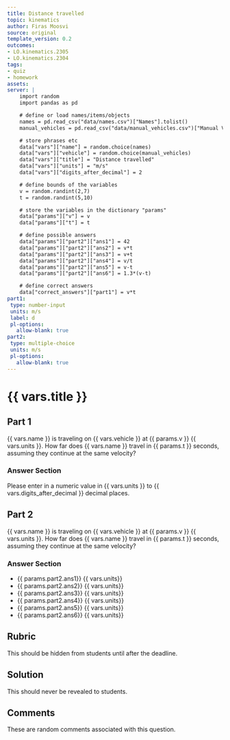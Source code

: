 ```yaml
---
title: Distance travelled
topic: kinematics
author: Firas Moosvi
source: original
template_version: 0.2
outcomes:
- LO.kinematics.2305
- LO.kinematics.2304
tags:
- quiz
- homework
assets:
server: |
    import random
    import pandas as pd

    # define or load names/items/objects
    names = pd.read_csv("data/names.csv")["Names"].tolist()
    manual_vehicles = pd.read_csv("data/manual_vehicles.csv")["Manual Vehicles"].tolist()

    # store phrases etc
    data["vars"]["name"] = random.choice(names)
    data["vars"]["vehicle"] = random.choice(manual_vehicles)
    data["vars"]["title"] = "Distance travelled"
    data["vars"]["units"] = "m/s"
    data["vars"]["digits_after_decimal"] = 2

    # define bounds of the variables
    v = random.randint(2,7)
    t = random.randint(5,10)

    # store the variables in the dictionary "params"
    data["params"]["v"] = v
    data["params"]["t"] = t

    # define possible answers
    data["params"]["part2"]["ans1"] = 42
    data["params"]["part2"]["ans2"] = v*t
    data["params"]["part2"]["ans3"] = v+t
    data["params"]["part2"]["ans4"] = v/t
    data["params"]["part2"]["ans5"] = v-t
    data["params"]["part2"]["ans6"] = 1.3*(v-t)

    # define correct answers
    data["correct_answers"]["part1"] = v*t
part1:
 type: number-input
 units: m/s
 label: d
 pl-options:
   allow-blank: true
part2:
 type: multiple-choice  
 units: m/s
 pl-options:
   allow-blank: true
---
```

# {{ vars.title }}

## Part 1

{{ vars.name }} is traveling on {{ vars.vehicle }} at {{ params.v }} {{ vars.units }}.
How far does {{ vars.name }} travel in {{ params.t }} seconds, assuming they continue at the same velocity?

### Answer Section

Please enter in a numeric value in {{ vars.units }} to {{ vars.digits_after_decimal }} decimal places.

## Part 2

{{ vars.name }} is traveling on {{ vars.vehicle }} at {{ params.v }} {{ vars.units }}.
How far does {{ vars.name }} travel in {{ params.t }} seconds, assuming they continue at the same velocity?

### Answer Section

- {{ params.part2.ans1}} {{ vars.units}} 
- {{ params.part2.ans2}} {{ vars.units}} 
- {{ params.part2.ans3}} {{ vars.units}} 
- {{ params.part2.ans4}} {{ vars.units}} 
- {{ params.part2.ans5}} {{ vars.units}} 
- {{ params.part2.ans6}} {{ vars.units}} 

## Rubric

This should be hidden from students until after the deadline.

## Solution

This should never be revealed to students.

## Comments

These are random comments associated with this question.
